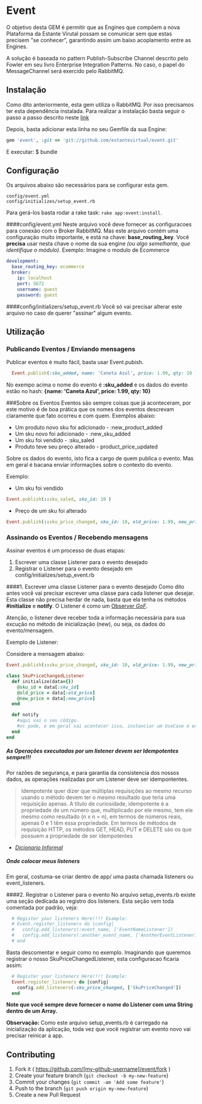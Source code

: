# Event

O objetivo desta GEM é permitir que as Engines que compõem a nova Plataforma da Estante Virutal possam se comunicar sem que estas precisem "se conhecer", garantindo assim um baixo acoplamento entre as Engines.

A solução é baseada no pattern Publish-Subscribe Channel descrito pelo Fowler em seu livro Enterprise Integration Patterns. No caso, o papel do MessageChannel será exercido pelo RabbitMQ.

## Instalação

Como dito anteriormente, esta gem utiliza o RabbitMQ. Por isso precisamos ter esta dependência instalada. Para realizar a instalação basta seguir o passo a passo descrito neste [link](https://www.rabbitmq.com/download.html)

Depois, basta adicionar esta linha no seu Gemfile da sua Engine:

```ruby
gem 'event', :git => 'git://github.com/estantevirtual/event.git'
```

E executar:
    $ bundle 

## Configuração
Os arquivos abaixo são necessários para se configurar esta gem.
```
config/event.yml
config/initializes/setup_event.rb
```

Para gerá-los basta rodar a rake task: ```rake app:event:install```.  

####config/event.yml
Neste arquivo você deve fornecer as configuracoes para conexão com o Broker RabbitMQ.
Mas este arquivo contém uma configuração muito importante, e está na chave: **base_routing_key**. Você **precisa** usar nesta chave o nome da sua engine _(ou algo semelhante, que identifique o módulo)_.
Exemplo:
Imagine o modulo de Ecommerce

```yaml
development:
  base_routing_key: ecommerce
  broker:
    ip: localhost
    port: 5672
    username: guest
    password: guest
```

####config/initializers/setup_event.rb
Você só vai precisar alterar este arquivo no caso de querer "assinar" algum evento.

## Utilização

### Publicando Eventos / Enviando mensagens
Publicar eventos é muito fácil, basta usar Event.pubish.

```ruby
  Event.publish(:sku_added, name: 'Caneta Azul', price: 1.99, qty: 10 )
```
No exempo acima o nome do evento é **:sku_added** e os dados do evento estão no hash: **{name: 'Caneta Azul', price: 1.99, qty: 10}**

###Sobre os Eventos 
Eventos são sempre coisas que já aconteceram, por este motivo é de boa prática que os nomes dos eventos descrevam claramente que fato ocorreu e com quem. Exemplos abaixo:
 - Um produto novo sku foi adicionado - :new_product_added
 - Um sku novo foi adicionado - :new_sku_added
 - Um sku foi vendido - :sku_saled
 - Produto teve seu preço alterado - product_price_updated
 
Sobre os dados do evento, isto fica a cargo de quem publica o evento. Mas em geral é bacana enviar informações sobre o contexto do evento. 

Exemplo:

- Um sku foi vendido
```ruby
Event.publish(::sku_saled, sku_id: 10 )
```
- Preço de um sku foi alterado  
```ruby
Event.publish(::sku_price_changed, sku_id: 10, old_price: 1.99, new_price: 2.87 )
```
  
### Assinando os Eventos / Recebendo mensagens

Assinar eventos é um processo de duas etapas:  

1. Escrever uma classe Listener para o evento desejado  
2. Registrar o Listener para o evento desejado em config/initializes/setup_event.rb

####1. Escrever uma classe Listener para o evento desejado
Como dito antes você vai precisar escrever uma classe para cada listener que desejar.
Esta classe não precisa herdar de nada, basta que ela tenha os métodos **#initialize** e **notify**. O Listener é como um [Observer _GoF_](http://en.wikipedia.org/wiki/Observer_pattern).

Atenção, o listener deve receber toda a informação necessária para sua excução no método de inicialização (new), ou seja, os dados do evento/mensagem.

Exemplo de Listener:

Considere a mensagem abaixo:

```ruby
Event.publish(::sku_price_changed, sku_id: 10, old_price: 1.99, new_price: 2.87 )
```


```ruby
class SkuPriceChangedListener
  def initialize(data={})
    @sku_id = data[:sku_id]
    @old_price = data[:old_price]
    @new_price = data[:new_price]
  end

  def notify
    #aqui vai o seu código.
    #vc pode, e em geral vai acontecer isso, instanciar um UseCase e executa-lo.
  end
end
````

##### As Operações executadas por um listener devem ser Idempotentes sempre!!!
Por razões de segurança, e para garantia da consistencia dos nossos dados, as operações realizadas por um Listener deve ser idempontentes.

>Idempotente quer dizer que múltiplas requisições ao mesmo recurso usando o método devem ter o mesmo resultado que teria uma requisição apenas. A título de curiosidade, idempotente é a propriedade de um número que, multiplicado por ele mesmo, tem ele mesmo como resultado (n x n = n), em termos de números reais, apenas 0 e 1 têm essa propriedade. Em termos de métodos de requisição HTTP, os métodos GET, HEAD, PUT e DELETE são os que possuem a propriedade de ser idempotentes
- <cite>[Dicionario Informal](http://www.dicionarioinformal.com.br/idempotente/)</cite>

##### Onde colocar meus listeners
Em geral, costuma-se criar dentro de app/ uma pasta chamada listeners ou event_listeners.

####2. Registrar o Listener para o evento 
No arquivo setup_events.rb existe uma seção dedicada ao registro dos listeners.
Esta seção vem toda comentada por padrão, veja:
```ruby
  # Register your listeners Here!!!! Example:
  # Event.register_listeners do |config|
  #   config.add_listeners(:event_name, ['EventNameListener'])
  #   config.add_listeners(:another_event_name, ['AnotherEventListener1', 'Listner2'])
  # end
```
Basta descomentar e seguir como no exemplo. Imaginando que queremos registrar o nosso SkuPriceChangedListener, esta configuracao ficaria assim:

```ruby
  # Register your listeners Here!!!! Example:
  Event.register_listeners do |config|
    config.add_listeners(:sku_price_changed, ['SkuPriceChanged'])
  end
```

**Note que você sempre deve fornecer o nome do Listener com uma String dentro de um Array.**

**Observação:** Como este arquivo setup_events.rb é carregado na inicialização da aplicação, toda vez que você registrar um evento novo vai precisar reinicar a app.


## Contributing
1. Fork it ( https://github.com/[my-github-username]/event/fork )
2. Create your feature branch (`git checkout -b my-new-feature`)
3. Commit your changes (`git commit -am 'Add some feature'`)
4. Push to the branch (`git push origin my-new-feature`)
5. Create a new Pull Request
